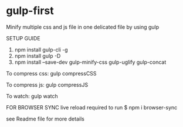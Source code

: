 # gulp-first
Minify multiple css and js file in one delicated file by using gulp 

SETUP GUIDE
1) npm install gulp-cli -g
2) npm install gulp -D
3) npm install –save-dev gulp-minify-css gulp-uglify gulp-concat

To compress css:
  gulp compressCSS

To compress js:
  gulp compressJS
  
To watch:
  gulp watch
  
FOR BROWSER SYNC live reload
required to run $ npm i browser-sync

see Readme file for more details
